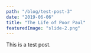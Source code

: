 ```yaml
---
path: "/blog/test-post-3"
date: "2019-06-06"
title: "The Life of Poor Paul"
featuredImage: "slide-2.png"
---
```


This is a test post.
